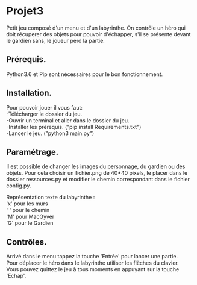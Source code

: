 # Projet3
Petit jeu composé d'un menu et d'un labyrinthe. On contrôle un héro qui doit récuperer des objets pour pouvoir d'échapper, s'il se présente devant le gardien sans, le joueur perd la partie.

## Prérequis.
Python3.6 et Pip sont nécessaires pour le bon fonctionnement.

## Installation.
Pour pouvoir jouer il vous faut:   
	-Télécharger le dossier du jeu.  
	-Ouvrir un terminal et aller dans le dossier du jeu.  
	-Installer les prérequis. ("pip install Requirements.txt")  
	-Lancer le jeu. ("python3 main.py")  
  
## Paramétrage.
Il est possible de changer les images du personnage, du gardien ou des objets. Pour cela choisir un fichier.png de 40*40 pixels, le placer dans le dossier ressources.py et modifier le chemin correspondant dans le fichier config.py.

Représentation texte du labyrinthe :  
  'x' pour les murs  
  '  ' pour le chemin  
  'M' pour MacGyver  
  'G' pour le Gardien   

## Contrôles.
Arrivé dans le menu tappez la touche 'Entrée' pour lancer une partie.  
Pour déplacer le héro dans le labyrinthe utiliser les flèches du clavier.  
Vous pouvez quittez le jeu à tous moments en appuyant sur la touche 'Echap'.  
